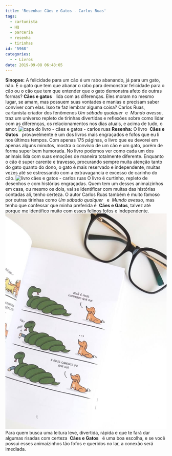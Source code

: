 ```yaml
---
title: 'Resenha: Cães e Gatos - Carlos Ruas'
tags:
  - cartunista
  - HQ
  - parceria
  - resenha
  - tirinhas
id: '5968'
categories:
  - - Livros
date: 2019-09-08 06:48:05
---
```


**Sinopse:** A felicidade para um cão é um rabo abanando, já para um gato, não. É o gato que tem que abanar o rabo para demonstrar felicidade para o cão ou o cão que tem que entender que o gato demonstra afeto de outras formas? **Cães e gatos**   lida com as diferenças. Eles moram no mesmo lugar, se amam, mas possuem suas vontades e manias e precisam saber conviver com elas. Isso te faz lembrar alguma coisa? Carlos Ruas, cartunista criador dos fenômenos _Um sábado qualquer_  e  _Mundo avesso_, traz um universo repleto de tirinhas divertidas e reflexões sobre como lidar com as diferenças, os relacionamentos nos dias atuais, e acima de tudo, o amor. ![capa do livro - cães e gatos - carlos ruas](/wp-content/uploads/2019/09/capa-livro-cães-e-gatos-carlos-ruas.jpg "capa do livro - cães e gatos - carlos ruas") **Resenha:** O livro  **Cães e Gatos**   provavelmente é um dos livros mais engraçados e fofos que eu li nos últimos tempos. Com apenas 175 páginas, o livro que eu devorei em apenas alguns minutos, mostra o convívio de um cão e um gato, porém de forma super bem humorada. No livro podemos ver como cada um dos animais lida com suas emoções de maneira totalmente diferente. Enquanto o cão é super carente e travesso, procurando sempre muita atenção tanto do gato quanto do dono, o gato é mais reservado e independente, muitas vezes até se estressando com a extravagancia e excesso de carinho do cão. ![livro cães e gatos  - carlos ruas](/wp-content/uploads/2019/09/livro-cães-e-gatos-carlos-ruas.jpg) O livro é curtinho, repleto de desenhos e com histórias engraçadas. Quem tem um desses animaizinhos em casa, ou mesmo os dois, vai se identificar com muitas das histórias contadas ali, tenho certeza. O autor Carlos Ruas também é muito famoso por outras tirinhas como _Um sábado qualquer_   e  _Mundo avesso_, mas tenho que confessar que minha preferida é  **Cães e Gatos**, talvez até porque me identifico muito com esses felinos fofos e independente. ![resenha do livro  cães e gatos - carlos ruas](/wp-content/uploads/2019/09/resenha-livro-carlos-ruas.jpg) Para quem busca uma leitura leve, divertida, rápida e que te fará dar  algumas risadas com certeza  **Cães e Gatos**   é uma boa escolha, e se você possui esses animaizinhos tão fofos e queridos no lar, a conexão será imediada.
